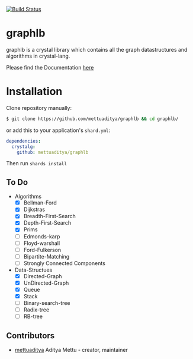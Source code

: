 [![Build Status](https://travis-ci.org/mettuaditya/graphlb.svg?branch=master)](https://travis-ci.org/mettuaditya/graphlb)
# graphlb
graphlb is a crystal library which contains all the graph datastructures and algorithms in crystal-lang.

Please find the Documentation [here](https://mettuaditya.github.io/graphlb/)

# Installation

Clone repository manually:

```sh
$ git clone https://github.com/mettuaditya/graphlb && cd graphlb/
```
or  add this to your application's `shard.yml`:

```yaml
dependencies:
  crystalg:
    github: mettuaditya/graphlb
```

Then run `shards install`


## To Do

* Algorithms
  - [x] Bellman-Ford
  - [x] Dijkstras
  - [x] Breadth-First-Search
  - [x] Depth-First-Search
  - [x] Prims
  - [ ] Edmonds-karp
  - [ ] Floyd-warshall
  - [ ] Ford-Fulkerson
  - [ ] Bipartite-Matching
  - [ ] Strongly Connected Components
  
* Data-Structues
  - [x] Directed-Graph
  - [x] UnDirected-Graph
  - [x] Queue
  - [x] Stack
  - [ ] Binary-search-tree
  - [ ] Radix-tree
  - [ ] RB-tree

## Contributors

- [mettuaditya](https://github.com/mettuaditya) Aditya Mettu - creator, maintainer
